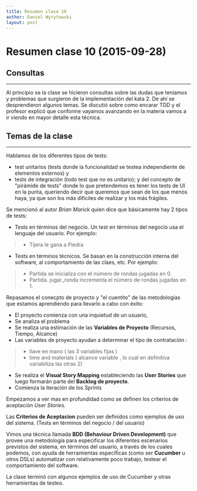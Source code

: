 ```yaml
---
title: Resumen clase 10 
author: Daniel Wyrytowski
layout: post
---
```


Resumen clase 10 (2015-09-28)
=============================


## Consultas ##

---------------------------------------

Al principio se la clase se hicieron consultas sobre las dudas que teníamos y problemas que surgieron de la implementación del kata 2.
De ahí se desprendieron algunos temas. Se discutió sobre como encarar TDD y el profesor explicó que conforme vayamos avanzando en la materia vamos a ir viendo en mayor detalle esta técnica.

## Temas de la clase ##

---------------------------------------

Hablamos de los diferentes tipos de tests:

+ test unitarios (tests donde la funcionalidad se testea independiente de elementos externos)
y
+ tests de integración (todo test que no es unitario); y del concepto de "pirámide de tests" donde lo que pretendemos es tener los tests de UI en la punta, queriendo decir que queremos que sean de los que menos haya, ya que son los más dificiles de realizar y los más frágiles.

Se mencionó al autor  *Brian Marick* quien dice que básicamente hay 2 tipos de tests:

+ Tests en términos del negocio. Un test en términos del negocio usa el lenguaje del usuario. Por ejemplo:
>  + Tijera le gana a Piedra

+ Tests en términos técnicos. Se basan en la construcción interna del software, al comportamiento de las claes, etc. Por ejemplo:
> + Partida se inicializa con el número de rondas jugadas en 0.
> + Partida. jugar_ronda incrementa el número de rondas jugadas en 1.

Repasamos el conecpto de proyecto y "el cuentito" de las metodologías que estamos aprendiendo para llevarlo a cabo con éxito:

+ El proyecto comienza con una inquietud de un usuario,
+ Se analiza el problema
+ Se realiza una estimación de las __Variables de Proyecto__ (Recursos, Tiempo, Alcance)
+ Las variables de proyecto ayudan a determinar el tipo de contratación :
> - llave en mano ( las 3 variables fijas )
> - time and materials ( alcance variable  , lo cual en definitiva variabiliza las otras 2)
+ Se realiza el __Visual Story Mapping__ estableciendo las __User Stories__ que luego formarán parte del __Backlog de proyecto__.
+ Comienza la iteración de los Sprints

Empezamos a ver mas en profundidad como se definen los criterios de aceptación *User Stories*.

Las __Criterios de Aceptacion__ pueden ser definidos como ejemplos de uso del sistema. (Tests en términos del negocio / del usuario)

Vimos una técnica llamada __BDD (Behaviour Driven Development)__ que provee una metodología para especificar los diferentes escenarios previstos del sistema, en términos del usuario, a través de los cuales podemos, con ayuda de herramientas específicas (como ser __Cucumber__ u otros DSLs) automatizar con relativamente poco trabajo, testear el comportamiento del software.

La clase terminó con algunos ejemplos de uso de Cucumber y otras herramientas de testeo.
